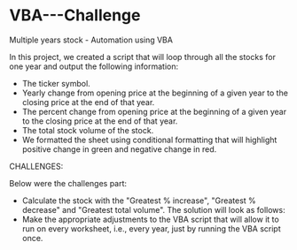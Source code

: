 # VBA---Challenge
Multiple years stock - Automation using VBA

In this project, we created a script that will loop through all the stocks for one year and output the following information:

* The ticker symbol.
* Yearly change from opening price at the beginning of a given year to the closing price at the end of that year.
* The percent change from opening price at the beginning of a given year to the closing price at the end of that year.
* The total stock volume of the stock.
* We formatted the sheet using conditional formatting that will highlight positive change in green and negative change in red.

CHALLENGES:

Below were the challenges part:

* Calculate the stock with the "Greatest % increase", "Greatest % decrease" and "Greatest total volume". The solution will look as follows:
* Make the appropriate adjustments to the VBA script that will allow it to run on every worksheet, i.e., every year, just by running the VBA script once.

